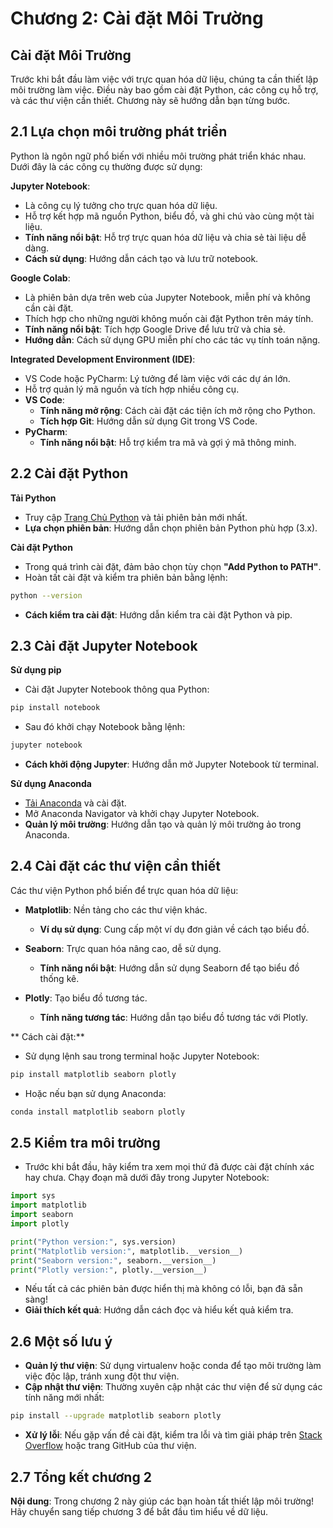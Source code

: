 # Chương 2: Cài đặt Môi Trường
## Cài đặt Môi Trường
Trước khi bắt đầu làm việc với trực quan hóa dữ liệu, chúng ta cần thiết lập môi trường làm việc. Điều này bao gồm cài đặt Python, các công cụ hỗ trợ, và các thư viện cần thiết. Chương này sẽ hướng dẫn bạn từng bước.

## 2.1 Lựa chọn môi trường phát triển
Python là ngôn ngữ phổ biến với nhiều môi trường phát triển khác nhau. Dưới đây là các công cụ thường được sử dụng:

**Jupyter Notebook**:
- Là công cụ lý tưởng cho trực quan hóa dữ liệu.
- Hỗ trợ kết hợp mã nguồn Python, biểu đồ, và ghi chú vào cùng một tài liệu.
- **Tính năng nổi bật**: Hỗ trợ trực quan hóa dữ liệu và chia sẻ tài liệu dễ dàng.
- **Cách sử dụng**: Hướng dẫn cách tạo và lưu trữ notebook.

**Google Colab**:
- Là phiên bản dựa trên web của Jupyter Notebook, miễn phí và không cần cài đặt.
- Thích hợp cho những người không muốn cài đặt Python trên máy tính.
- **Tính năng nổi bật**: Tích hợp Google Drive để lưu trữ và chia sẻ.
- **Hướng dẫn**: Cách sử dụng GPU miễn phí cho các tác vụ tính toán nặng.

**Integrated Development Environment (IDE)**:
- VS Code hoặc PyCharm: Lý tưởng để làm việc với các dự án lớn.
- Hỗ trợ quản lý mã nguồn và tích hợp nhiều công cụ.
- **VS Code**:
  - **Tính năng mở rộng**: Cách cài đặt các tiện ích mở rộng cho Python.
  - **Tích hợp Git**: Hướng dẫn sử dụng Git trong VS Code.
- **PyCharm**:
  - **Tính năng nổi bật**: Hỗ trợ kiểm tra mã và gợi ý mã thông minh.

## 2.2 Cài đặt Python
**Tải Python**
- Truy cập [Trang Chủ Python](https://www.python.org/downloads/) và tải phiên bản mới nhất.
- **Lựa chọn phiên bản**: Hướng dẫn chọn phiên bản Python phù hợp (3.x).

**Cài đặt Python**
- Trong quá trình cài đặt, đảm bảo chọn tùy chọn **"Add Python to PATH"**.
- Hoàn tất cài đặt và kiểm tra phiên bản bằng lệnh:
```bash
python --version
```
- **Cách kiểm tra cài đặt**: Hướng dẫn kiểm tra cài đặt Python và pip.

## 2.3 Cài đặt Jupyter Notebook
**Sử dụng pip**
- Cài đặt Jupyter Notebook thông qua Python:
```bash
pip install notebook
```
- Sau đó khởi chạy Notebook bằng lệnh:
```bash
jupyter notebook
```
- **Cách khởi động Jupyter**: Hướng dẫn mở Jupyter Notebook từ terminal.

**Sử dụng Anaconda**
- [Tải Anaconda](https://www.anaconda.com/) và cài đặt.
- Mở Anaconda Navigator và khởi chạy Jupyter Notebook.
- **Quản lý môi trường**: Hướng dẫn tạo và quản lý môi trường ảo trong Anaconda.

## 2.4 Cài đặt các thư viện cần thiết
Các thư viện Python phổ biến để trực quan hóa dữ liệu:

- **Matplotlib**: Nền tảng cho các thư viện khác.
  - **Ví dụ sử dụng**: Cung cấp một ví dụ đơn giản về cách tạo biểu đồ.
  
- **Seaborn**: Trực quan hóa nâng cao, dễ sử dụng.
  - **Tính năng nổi bật**: Hướng dẫn sử dụng Seaborn để tạo biểu đồ thống kê.

- **Plotly**: Tạo biểu đồ tương tác.
  - **Tính năng tương tác**: Hướng dẫn tạo biểu đồ tương tác với Plotly.

** Cách cài đặt:**
- Sử dụng lệnh sau trong terminal hoặc Jupyter Notebook:
```bash
pip install matplotlib seaborn plotly
```
- Hoặc nếu bạn sử dụng Anaconda:
```bash
conda install matplotlib seaborn plotly
```

## 2.5 Kiểm tra môi trường
- Trước khi bắt đầu, hãy kiểm tra xem mọi thứ đã được cài đặt chính xác hay chưa. Chạy đoạn mã dưới đây trong Jupyter Notebook:
```Python
import sys
import matplotlib
import seaborn
import plotly

print("Python version:", sys.version)
print("Matplotlib version:", matplotlib.__version__)
print("Seaborn version:", seaborn.__version__)
print("Plotly version:", plotly.__version__)
```
- Nếu tất cả các phiên bản được hiển thị mà không có lỗi, bạn đã sẵn sàng!
- **Giải thích kết quả**: Hướng dẫn cách đọc và hiểu kết quả kiểm tra.

## 2.6 Một số lưu ý
- **Quản lý thư viện**: Sử dụng virtualenv hoặc conda để tạo môi trường làm việc độc lập, tránh xung đột thư viện.
- **Cập nhật thư viện**: Thường xuyên cập nhật các thư viện để sử dụng các tính năng mới nhất:
```bash
pip install --upgrade matplotlib seaborn plotly
```
- **Xử lý lỗi**: Nếu gặp vấn đề cài đặt, kiểm tra lỗi và tìm giải pháp trên [Stack Overflow](https://stackoverflow.com/) hoặc trang GitHub của thư viện.

## 2.7 Tổng kết chương 2
**Nội dung**: Trong chương 2 này giúp các bạn hoàn tất thiết lập môi trường! Hãy chuyển sang tiếp chương 3 để bắt đầu tìm hiểu về dữ liệu.
